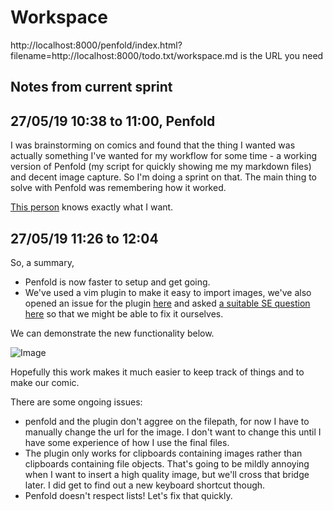 # Workspace 
http://localhost:8000/penfold/index.html?filename=http://localhost:8000/todo.txt/workspace.md is the URL you need 
##  Notes from current sprint 

## 27/05/19 10:38 to 11:00, Penfold
I was brainstorming on comics and found that the thing I wanted was actually something I've wanted for my workflow for some time - a working version of Penfold (my script for quickly showing me my markdown files) and decent image capture. So I'm doing a sprint on that. The main thing to solve with Penfold was remembering how it worked. 


[This person](https://vi.stackexchange.com/questions/14114/paste-link-to-image-in-clipboard-when-editing-markdown) knows exactly what I want.

## 27/05/19 11:26 to 12:04 
So, a summary, 

* Penfold is now faster to setup and get going. 
* We've used a vim plugin to make it easy to import images, we've also opened an issue for the plugin [here](https://github.com/ferrine/md-img-paste.vim/issues/12) and asked [a suitable SE question here](https://vi.stackexchange.com/questions/20121/echo-hasmac-returns-0-but-im-on-a-mac) so that we might be able to fix it ourselves. 

We can demonstrate the new functionality below. 


![Image](../todo.txt/img/2019-05-27-12:09.png)


Hopefully this work makes it much easier to keep track of things and to make our comic. 

There are some ongoing issues:
* penfold and the plugin don't aggree on the filepath, for now I have to manually change the url for the image. I don't want to change this until I have some experience of how I use the final files. 
* The plugin only works for clipboards containing images rather than clipboards containing file objects. That's going to be mildly annoying when I want to insert a high quality image, but we'll cross that bridge later. I did get to find out a new keyboard shortcut though. 
* Penfold doesn't respect lists! Let's fix that quickly.  

